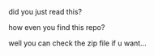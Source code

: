 did you just read this?

how even you find this repo?

well you can check the zip file if u want...
